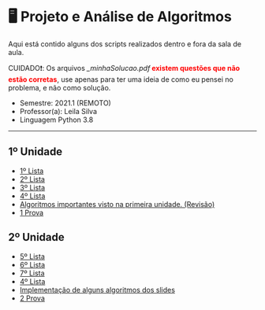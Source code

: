 # 🖥️ Projeto e Análise de Algoritmos
Aqui está contido alguns dos scripts realizados
dentro e fora da sala de aula.
<p>CUIDADO❗: Os arquivos <i>_minhaSolucao.pdf</i><strong style="color:red;"> existem questões que não estão corretas</strong>, use apenas para ter uma ideia de como eu pensei no problema, e não como solução.</p> 

- Semestre: 2021.1 (REMOTO)
- Professor(a): Leila Silva
- Linguagem Python 3.8
<hr/>

## 1º Unidade

- [1º Lista](https://github.com/kaellandrade/SI_UFS/tree/PAA/unid_1/L2)
- [2º Lista](https://github.com/kaellandrade/SI_UFS/tree/PAA/unid_1/L2)
- [3º Lista](https://github.com/kaellandrade/SI_UFS/tree/PAA/unid_1/L3)
- [4º Lista](https://github.com/kaellandrade/SI_UFS/tree/PAA/unid_1/L4)
- [Algoritmos importantes visto na primeira unidade. (Revisão)](https://github.com/kaellandrade/SI_UFS/tree/PAA/unid_1/algoritmosPrimeiraProva)
- [1 Prova](https://github.com/kaellandrade/SI_UFS/tree/PAA/unid_1/prova)

## 2º Unidade

- [5º Lista](https://github.com/kaellandrade/SI_UFS/tree/PAA/unid_2/L5)
- [6º Lista](https://github.com/kaellandrade/SI_UFS/tree/PAA/unid_2/L6)
- [7º Lista](https://github.com/kaellandrade/SI_UFS/tree/PAA/unid_2/L7)
- [4º Lista](https://github.com/kaellandrade/SI_UFS/tree/PAA/unid_1/L4)
- [Implementação de alguns algoritmos dos slides](https://github.com/kaellandrade/SI_UFS/tree/PAA/unid_2/algunsAlgoritmosDosSlidesDaProf)
- [2 Prova](https://github.com/kaellandrade/SI_UFS/tree/PAA/unid_2/prova)

